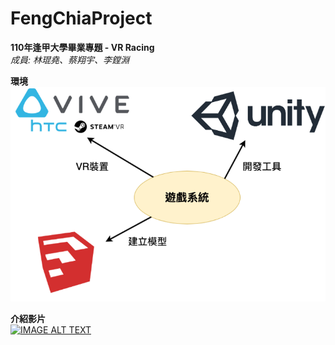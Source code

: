 # FengChiaProject
**110年逢甲大學畢業專題 - VR Racing**  
*成員: 林琨堯、蔡翔宇、李鏜淵*

**環境**  
![image](https://github.com/Kun-Yao/FengChiaProject/blob/master/environment.png)

**介紹影片**  
[![IMAGE ALT TEXT](http://img.youtube.com/vi/KTuyV5Hgyy8/0.jpg)](https://www.youtube.com/watch?v=KTuyV5Hgyy8 "full game")
